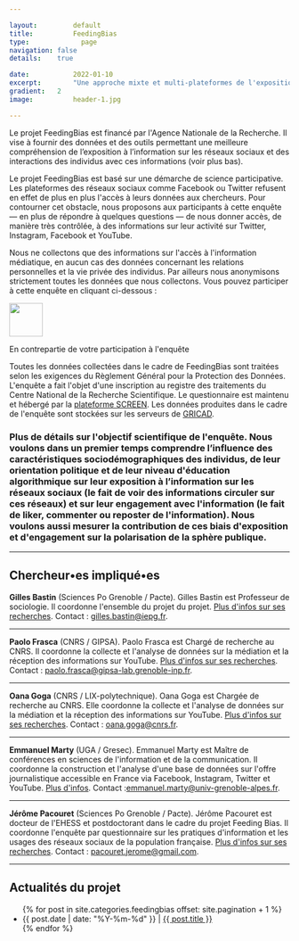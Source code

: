 ```yaml
---

layout:			default
title:  		FeedingBias
type:			  page
navigation: false
details:    true

date:   		2022-01-10
excerpt: 		"Une approche mixte et multi-plateformes de l'exposition aux médias sur les réseaux sociaux "
gradient: 	2
image: 			header-1.jpg

---
```


Le projet FeedingBias est financé par l'Agence Nationale de la Recherche. Il vise à fournir des données et des outils permettant une meilleure compréhension de l’exposition à l’information sur les réseaux sociaux et des interactions des individus avec ces informations (voir plus bas).

Le projet FeedingBias est basé sur une démarche de science participative. Les plateformes des réseaux sociaux comme Facebook ou Twitter refusent en effet de plus en plus l'accès à leurs données aux chercheurs. Pour contourner cet obstacle, nous proposons aux participants à cette enquête — en plus de répondre à quelques questions — de nous donner accès, de manière très contrôlée, à des informations sur leur activité sur Twitter, Instagram, Facebook et YouTube.

Nous ne collectons que des informations sur l'accès à l'information médiatique, en aucun cas des données concernant les relations personnelles et la vie privée des individus. Par ailleurs nous anonymisons strictement toutes les données que nous collectons. Vous pouvez participer à cette enquête en cliquant ci-dessous :

<a href="https://enquetes-screen.msh-alpes.fr/index.php/521188?lang=fr"><img src="https://algorithmicsociety.github.io/images/jeparticipe_bouton.jpg" height="60" class="center"></a>

En contrepartie de votre participation à l'enquête

Toutes les données collectées dans le cadre de FeedingBias sont traitées selon les exigences du Règlement Général pour la Protection des Données. L'enquête a fait l'objet d'une inscription au registre des traitements du Centre National de la Recherche Scientifique. Le questionnaire est maintenu et hébergé par la [plateforme SCREEN](https://www.msh-alpes.fr/plateformes/screen). Les données produites dans le cadre de l'enquête sont stockées sur les serveurs de [GRICAD](https://gricad.univ-grenoble-alpes.fr/).

### Plus de détails sur l'objectif scientifique de l'enquête. Nous voulons dans un premier temps comprendre l’influence des caractéristiques sociodémographiques des individus, de leur orientation politique et de leur niveau d'éducation algorithmique sur leur exposition à l’information sur les réseaux sociaux (le fait de voir des informations circuler sur ces réseaux) et sur leur engagement avec l'information (le fait de liker, commenter ou reposter de l'information). Nous voulons aussi mesurer la contribution de ces biais d'exposition et d'engagement sur la polarisation de la sphère publique.

---

## **Chercheur•es impliqué•es**

**Gilles Bastin** (Sciences Po Grenoble / Pacte). Gilles Bastin est Professeur de sociologie. Il coordonne l'ensemble du projet du projet. [Plus d'infos sur ses recherches](gillesbastin.github.io/). Contact : [gilles.bastin@iepg.fr](mailto:gilles.bastin@iepg.fr).
<hr>

**Paolo Frasca** (CNRS / GIPSA). Paolo Frasca est Chargé de recherche au CNRS. Il coordonne la collecte et l'analyse de données sur la médiation et la réception des informations sur YouTube. [Plus d'infos sur ses recherches](http://www.gipsa-lab.grenoble-inp.fr/~paolo.frasca/). Contact : [paolo.frasca@gipsa-lab.grenoble-inp.fr](paolo.frasca@gipsa-lab.grenoble-inp.fr).
<hr>

**Oana Goga** (CNRS / LIX-polytechnique). Oana Goga est Chargée de recherche au CNRS. Elle coordonne la collecte et l'analyse de données sur la médiation et la réception des informations sur YouTube. [Plus d'infos sur ses recherches](lix.polytechnique.fr/~goga/). Contact : [oana.goga@cnrs.fr](mailto:oana.goga@cnrs.fr).
<hr>

**Emmanuel Marty** (UGA / Gresec). Emmanuel Marty est Maître de conférences en sciences de l'information et de la communication. Il coordonne la construction et l'analyse d'une base de données sur l'offre journalistique accessible en France via Facebook, Instagram, Twitter et YouTube. [Plus d'infos](http://gresec.univ-grenoble-alpes.fr/version-francaise/membres/emmanuel-marty-539633.kjsp). Contact :[emmanuel.marty@univ-grenoble-alpes.fr](emmanuel.marty@univ-grenoble-alpes.fr).
<hr>

**Jérôme Pacouret** (Sciences Po Grenoble / Pacte). Jérôme Pacouret est docteur de l'EHESS et postdoctorant dans le cadre du projet Feeding Bias. Il coordonne l'enquête par questionnaire sur les pratiques d'information et les usages des réseaux sociaux de la population française. [Plus d'infos sur ses recherches](https://cessp.cnrs.fr/-PACOURET-Jerome-). Contact : [pacouret.jerome@gmail.com](mailto:pacouret.jerome@gmail.com).

---

## **Actualités du projet**

<ul class="post-list">
        {% for post in site.categories.feedingbias offset: site.pagination + 1 %}
                <li><span class="date">{{ post.date | date: "%Y-%m-%d" }}</span> | <a class="link" href="{{ post.url | relative_url }}">{{ post.title }}</a></li>
        {% endfor %}
</ul>
